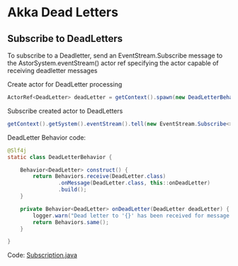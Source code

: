# Akka Dead Letters

## Subscribe to DeadLetters

To subscribe to a Deadletter, send an EventStream.Subscribe message to the AstorSystem.eventStream() actor ref specifying the actor capable of receiving deadletter messages

Create actor for DeadLetter processing
```java
ActorRef<DeadLetter> deadLetter = getContext().spawn(new DeadLetterBehavior().construct(), "dead-letter");
```
Subscribe created actor to DeadLetters 
```java
getContext().getSystem().eventStream().tell(new EventStream.Subscribe<>(DeadLetter.class, deadLetter));
```
DeadLetter Behavior code:
```java
@Slf4j
static class DeadLetterBehavior {

    Behavior<DeadLetter> construct() {
        return Behaviors.receive(DeadLetter.class)
                .onMessage(DeadLetter.class, this::onDeadLetter)
                .build();
    }

    private Behavior<DeadLetter> onDeadLetter(DeadLetter deadLetter) {
        logger.warn("Dead letter to '{}' has been received for message: {}", deadLetter.recipient().path().toStringWithoutAddress(), deadLetter.message());
        return Behaviors.same();
    }

}
```


Code: [Subscription.java](./src/main/java/com/github/sftwnd/lightbend/akka/articles/deadletters/subscription/Subscription.java)